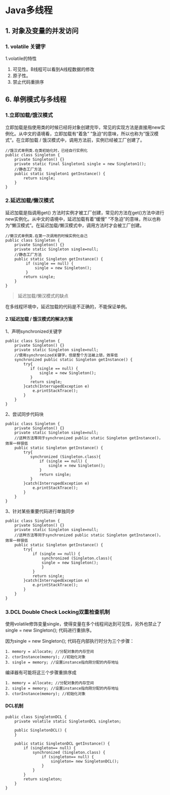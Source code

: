 # Java多线程

## 1. 对象及变量的并发访问

### 1. volatile 关键字

1.volatile的特性

1. 可见性。B线程可以看到A线程数据的修改
2. 原子性。
3. 禁止代码重排序

## 6. 单例模式与多线程

### 1.立即加载/饿汉模式

立即加载是指使用类的时候已经将对象创建完毕，常见的实现方法是直接用new实例化。从中文的语境看，立即加载有“着急” ”急迫“的意味，所以也称为”饿汉模式“。在立即加载 / 饿汉模式中，调用方法前，实例已经被工厂创建了。

```
//饿汉式单例类.在类初始化时，已经自行实例化   
public class Singleton {  
    private Singleton() {}  
    private static final Singleton1 single = new Singleton1();  
    //静态工厂方法   
    public static Singleton1 getInstance() {  
        return single;  
    }  
}
```

### 2.延迟加载/懒汉模式

延迟加载是指调用get() 方法时实例才被工厂创建，常见的方法在get()方法中进行new实例化。从中文的语境中，延迟加载有着“缓慢” “不急迫”的意味，所以也称为“懒汉模式”。在延迟加载/懒汉模式中，调用方法时才会被工厂创建。

```
//懒汉式单例类.在第一次调用的时候实例化自己   
public class Singleton {  
    private Singleton() {}  
    private static Singleton single=null;  
    //静态工厂方法   
    public static Singleton getInstance() {  
         if (single == null) {    
             single = new Singleton();  
         }    
        return single;  
    }  
} 
```

> 延迟加载/懒汉模式的缺点

在多线程环境中，延迟加载的代码是不正确的，不能保证单例。

#### 2.1延迟加载 / 饿汉模式的解决方案

1、声明synchronized关键字

```
public class Singleton {  
    private Singleton() {}  
    private static Singleton single=null;  
    //使用synchronized关键字，但是整个方法被上锁，效率低
    synchronized public static Singleton getInstance() {  
    	try{
           if (single == null) {    
               single = new Singleton();  
           }    
           return single;  
        }catch(InterrupedException e)
        	e.printStackTrace();
        }
    }  
} 
```

2、尝试同步代码块

```
public class Singleton {  
    private Singleton() {}  
    private static Singleton single=null;  
    //这种方法等同于synchronized public static Singleton getInstance()，效率一样很低
    public static Singleton getInstance() {  
    	try{
           synchronized (Singleton.class){
               if (single == null) {    
                   single = new Singleton();  
               }    
               return single;  
           }
        }catch(InterrupedException e)
        	e.printStackTrace();
        }
    }  
} 
```

3、针对某些重要代码进行单独同步

```
public class Singleton {  
    private Singleton() {}  
    private static Singleton single=null;  
    //这种方法等同于synchronized public static Singleton getInstance()，效率一样很低
    public static Singleton getInstance() {  
    	try{
        	if (single == null) {  
        		synchronized (Singleton.class){
        		single = new Singleton();  
        		} 
        	}
        	return single;  
        }catch(InterrupedException e)
        	e.printStackTrace();
        }
    }  
} 
```



### 3.DCL Double Check Locking双重检查机制

使用volatile修饰变量single，使得变量在多个线程间达到可见性，另外也禁止了single = new Singleton();  代码进行重排序。

因为single = new Singleton();  代码在内部执行时分为三个步骤：

```
1. memory = allocate; //分配对象的内存空间
2. ctorInstance(memory); //初始化对象
3. single = memory; //设置instance指向刚分配的内存地址
```

编译器有可能将这三个步骤重排序成

```
1. memory = allocate; //分配对象的内存空间
2. single = memory; //设置instance指向刚分配的内存地址
3. ctorInstance(memory); //初始化对象
```

#### DCL机制

```
public class SingletonDCL {
    private volatile static SingletonDCL singleton;

    public SingletonDCL() {
    }

    public static SingletonDCL getInstance() {
        if (singleton== null) {
            synchronized (Singleton.class) {
                if (singleton== null) {
                    singleton= new SingletonDCL();
                }
            }
        }
        return singleton;
    }
}
```

